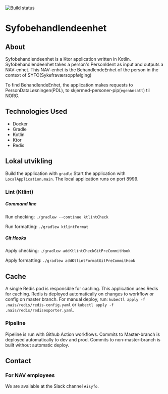 ![Build status](https://github.com/navikt/syfobehandlendeenhet/workflows/main/badge.svg?branch=master)

# Syfobehandlendeenhet

## About
Syfobehandlendeenhet is a Ktor application written in Kotlin.
Syfobehandlendeenhet takes a person's PersonIdent as input and outputs a NAV-enhet.
This NAV-enhet is the BehandlendeEnhet of the person in the context of SYFO(Sykefraværsoppfølging)

To find BehandlendeEnhet, the application makes requests to PersonDataLøsningen(PDL), to skjermed-personer-pip(`egenAnsatt`) til NORG.

## Technologies Used
* Docker
* Gradle
* Kotlin
* Ktor
* Redis

## Lokal utvikling
Build the application with `gradle` 
Start the application with `LocalApplication.main`. The local application runs on port 8999.

### Lint (Ktlint)
##### Command line
Run checking: `./gradlew --continue ktlintCheck`

Run formatting: `./gradlew ktlintFormat`
##### Git Hooks
Apply checking: `./gradlew addKtlintCheckGitPreCommitHook`

Apply formatting: `./gradlew addKtlintFormatGitPreCommitHook`

## Cache
A single Redis pod is responsible for caching.
This application uses Redis for caching. Redis is deployed automatically on changes to workflow or config on master
branch. For manual deploy, run: `kubectl apply -f .nais/redis/redis-config.yaml`
    or `kubectl apply -f .nais/redis/redisexporter.yaml`.

### Pipeline
Pipeline is run with Github Action workflows.
Commits to Master-branch is deployed automatically to dev and prod.
Commits to non-master-branch is built without automatic deploy.

## Contact

### For NAV employees

We are available at the Slack channel `#isyfo`.
